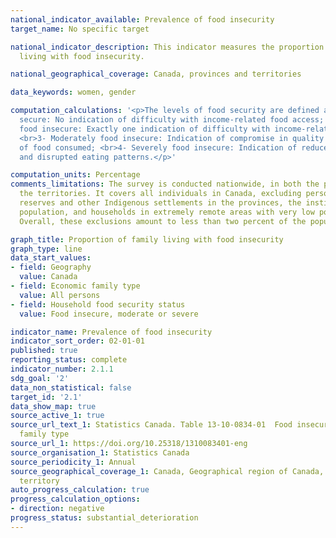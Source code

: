 ```yaml
---
national_indicator_available: Prevalence of food insecurity
target_name: No specific target

national_indicator_description: This indicator measures the proportion of families
  living with food insecurity.

national_geographical_coverage: Canada, provinces and territories

data_keywords: women, gender

computation_calculations: '<p>The levels of food security are defined as: <br>1- Food
  secure: No indication of difficulty with income-related food access; <br>2- Marginally
  food insecure: Exactly one indication of difficulty with income-related food access;
  <br>3- Moderately food insecure: Indication of compromise in quality and/or quantity
  of food consumed; <br>4- Severely food insecure: Indication of reduced food intake
  and disrupted eating patterns.</p>'

computation_units: Percentage
comments_limitations: The survey is conducted nationwide, in both the provinces and
  the territories. It covers all individuals in Canada, excluding persons living on
  reserves and other Indigenous settlements in the provinces, the institutionalized
  population, and households in extremely remote areas with very low population density.
  Overall, these exclusions amount to less than two percent of the population.

graph_title: Proportion of family living with food insecurity
graph_type: line
data_start_values:
- field: Geography
  value: Canada
- field: Economic family type
  value: All persons
- field: Household food security status
  value: Food insecure, moderate or severe

indicator_name: Prevalence of food insecurity
indicator_sort_order: 02-01-01
published: true
reporting_status: complete
indicator_number: 2.1.1
sdg_goal: '2'
data_non_statistical: false
target_id: '2.1'
data_show_map: true
source_active_1: true
source_url_text_1: Statistics Canada. Table 13-10-0834-01  Food insecurity by economic
  family type
source_url_1: https://doi.org/10.25318/1310083401-eng
source_organisation_1: Statistics Canada
source_periodicity_1: Annual
source_geographical_coverage_1: Canada, Geographical region of Canada, Province or
  territory
auto_progress_calculation: true
progress_calculation_options:
- direction: negative
progress_status: substantial_deterioration
---
```

